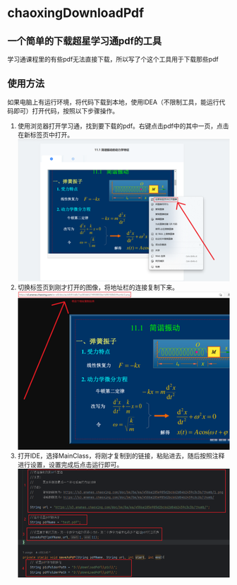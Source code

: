 # chaoxingDownloadPdf
## 一个简单的下载超星学习通pdf的工具
学习通课程里的有些pdf无法直接下载，所以写了个这个工具用于下载那些pdf

## 使用方法

如果电脑上有运行环境，将代码下载到本地，使用IDEA（不限制工具，能运行代码即可）打开代码，按照以下步骤操作。

1. 使用浏览器打开学习通，找到要下载的pdf。右键点击pdf中的其中一页，点击在新标签页中打开。
   ![image-20230320101107632](/screenshots/1.png)
2. 切换标签页到刚才打开的图像，将地址栏的连接复制下来。
   ![image-20230320101338072](/screenshots/2.png)
3. 打开IDE，选择MainClass，将刚才复制到的链接，粘贴进去，随后按照注释进行设置，设置完成后点击运行即可。
   ![image-20230320102654531](/screenshots/3.png)



